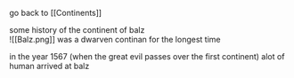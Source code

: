 go back to [[Continents]]






some history of the continent of balz  
![[Balz.png]]
was a dwarven continan for the longest time 

in the year 1567 (when the great evil passes over the first continent) alot of human arrived at balz 